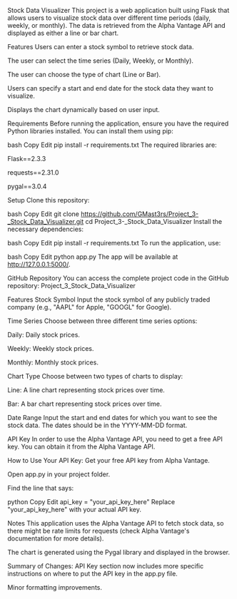 Stock Data Visualizer
This project is a web application built using Flask that allows users to visualize stock data over different time periods (daily, weekly, or monthly). The data is retrieved from the Alpha Vantage API and displayed as either a line or bar chart.

Features
Users can enter a stock symbol to retrieve stock data.

The user can select the time series (Daily, Weekly, or Monthly).

The user can choose the type of chart (Line or Bar).

Users can specify a start and end date for the stock data they want to visualize.

Displays the chart dynamically based on user input.

Requirements
Before running the application, ensure you have the required Python libraries installed. You can install them using pip:

bash
Copy
Edit
pip install -r requirements.txt
The required libraries are:

Flask==2.3.3

requests==2.31.0

pygal==3.0.4

Setup
Clone this repository:

bash
Copy
Edit
git clone https://github.com/GMast3rs/Project_3-_Stock_Data_Visualizer.git
cd Project_3-_Stock_Data_Visualizer
Install the necessary dependencies:

bash
Copy
Edit
pip install -r requirements.txt
To run the application, use:

bash
Copy
Edit
python app.py
The app will be available at http://127.0.0.1:5000/.

GitHub Repository
You can access the complete project code in the GitHub repository:
Project_3_Stock_Data_Visualizer

Features
Stock Symbol
Input the stock symbol of any publicly traded company (e.g., "AAPL" for Apple, "GOOGL" for Google).

Time Series
Choose between three different time series options:

Daily: Daily stock prices.

Weekly: Weekly stock prices.

Monthly: Monthly stock prices.

Chart Type
Choose between two types of charts to display:

Line: A line chart representing stock prices over time.

Bar: A bar chart representing stock prices over time.

Date Range
Input the start and end dates for which you want to see the stock data. The dates should be in the YYYY-MM-DD format.

API Key
In order to use the Alpha Vantage API, you need to get a free API key. You can obtain it from the Alpha Vantage API.

How to Use Your API Key:
Get your free API key from Alpha Vantage.

Open app.py in your project folder.

Find the line that says:

python
Copy
Edit
api_key = "your_api_key_here"
Replace "your_api_key_here" with your actual API key.

Notes
This application uses the Alpha Vantage API to fetch stock data, so there might be rate limits for requests (check Alpha Vantage's documentation for more details).

The chart is generated using the Pygal library and displayed in the browser.

Summary of Changes:
API Key section now includes more specific instructions on where to put the API key in the app.py file.

Minor formatting improvements.



